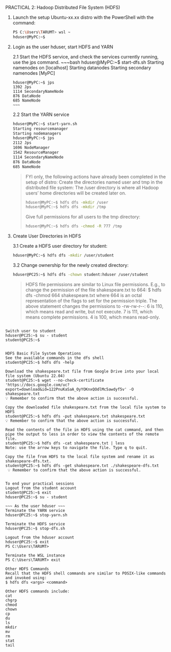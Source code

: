 PRACTICAL 2: Hadoop Distributed File System (HDFS)

1. Launch the setup Ubuntu-xx.xx distro with the PowerShell with the command:
   ~~~bash
   PS C:\Users\TARUMT> wsl ~
   hduser@MyPC:~$ 
   ~~~

2. Login as the user hduser, start HDFS and YARN 

   2.1 Start the HDFS service, and check the services currently running, use the jps command.
       ~~~bash
       hduser@MyPC:~$ start-dfs.sh
       Starting namenodes on [localhost]
       Starting datanodes
       Starting secondary namenodes [MyPC]

       hduser@MyPC:~$ jps
       1392 Jps
       1114 SecondaryNameNode
       876 DataNode
       685 NameNode
       ~~~

    2.2 Start the YARN service
      ~~~bash
      hduser@MyPC:~$ start-yarn.sh
      Starting resourcemanager
      Starting nodemanagers
      hduser@MyPC:~$ jps
      2112 Jps
      1696 NodeManager
      1542 ResourceManager
      1114 SecondaryNameNode
      876 DataNode
      685 NameNode
      ~~~
   
      > FYI only, the following actions have already been completed in the setup of distro:
      > Create the directories named user and tmp in the distributed file system: 
      > The /user directory is where all Hadoop users’ home directories will be created later on.
      > ~~~bash
      > hduser@MyPC:~$ hdfs dfs -mkdir /user
      > hduser@MyPC:~$ hdfs dfs -mkdir /tmp
      > ~~~
      > Give full permissions for all users to the tmp directory:
      > ~~~bash
      > hduser@MyPC:~$ hdfs dfs -chmod -R 777 /tmp
      > ~~~
   
3. Create User Directories in HDFS

   3.1 Create a HDFS user directory for student:
      ~~~bash
      hduser@MyPC:~$ hdfs dfs -mkdir /user/student
      ~~~

    3.2 Change ownership for the newly created directory:
      ~~~bash
      hduser@PC25:~$ hdfs dfs -chown student:hduser /user/student
      ~~~
      
      > HDFS file permissions are similar to Linux file permissions. 
      > E.g., to change the permission of the file shakespeare.txt to 664:
      > $ hdfs dfs -chmod 664 shakespeare.txt 
      > where 664 is an octal representation of the flags to set for the permission triple.
      > The above statement  changes the permissions to -rw-rw-r--:
      > 6 is 110, which means read and write, but not execute.
      > 7 is 111, which means complete permissions.
      > 4 is 100, which means read-only.


~~~ As the user student ~~~ 

Switch user to student
hduser@PC25:~$ su - student
student@PC25:~$


HDFS Basic File System Operations
See the available commands in the dfs shell
student@PC25:~$ hdfs dfs -help

Download the shakespeare.txt file from Google Drive into your local file system (Ubuntu 22.04)
student@PC25:~$ wget --no-check-certificate 'https://docs.google.com/uc?export=download&id=122PnuKaSaA_OyYOKnxQOdlMc5awdyf5v' -O shakespeare.txt
💡 Remember to confirm that the above action is successful.

Copy the downloaded file shakespeare.txt from the local file system to HDFS
student@PC25:~$ hdfs dfs -put shakespeare.txt shakespeare.txt
💡 Remember to confirm that the above action is successful.

Read the contents of the file in HDFS using the cat command, and then pipe the output to less in order to view the contents of the remote file.  
student@PC25:~$ hdfs dfs -cat shakespeare.txt | less 
Note: use the arrow keys to navigate the file. Type q to quit.

Copy the file from HDFS to the local file system and rename it as shakespeare-dfs.txt.
student@PC25:~$ hdfs dfs -get shakespeare.txt ./shakespeare-dfs.txt
 💡 Remember to confirm that the above action is successful.


To end your practical sessions
Logout from the student account
student@PC25:~$ exit
hduser@PC25:~$ su - student

~~~ As the user hduser ~~~ 
Terminate the YARN service
hduser@PC25:~$ stop-yarn.sh

Terminate the HDFS service
hduser@PC25:~$ stop-dfs.sh

Logout from the hduser account
hduser@PC25:~$ exit
PS C:\Users\TARUMT> 

Terminate the WSL instance
PS C:\Users\TARUMT> exit

Other HDFS Commands
Recall that the HDFS shell commands are similar to POSIX-like commands and invoked using:
$ hdfs dfs <args> <command>

Other HDFS commands include:
cat
chgrp
chmod
chown
cp
du
ls
mkdir
mv
rm
stat
tail 


